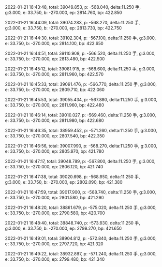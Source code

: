 2022-01-21 16:43:48, total: 39049.853, p: -568.040, delta:11.250 手, g:3.000, e: 33.750, b: -270.000, ep: 2814.760, bp: 422.850

2022-01-21 16:44:09, total: 39074.283, p: -568.270, delta:11.250 手, g:3.000, e: 33.750, b: -270.000, ep: 2813.730, bp: 422.750

2022-01-21 16:44:30, total: 39102.304, p: -567.100, delta:11.250 手, g:3.000, e: 33.750, b: -270.000, ep: 2814.100, bp: 422.650

2022-01-21 16:44:51, total: 39110.908, p: -566.520, delta:11.250 手, g:3.000, e: 33.750, b: -270.000, ep: 2813.480, bp: 422.500

2022-01-21 16:45:12, total: 39081.915, p: -568.600, delta:11.250 手, g:3.000, e: 33.750, b: -270.000, ep: 2811.960, bp: 422.570

2022-01-21 16:45:33, total: 39091.476, p: -566.770, delta:11.250 手, g:3.000, e: 33.750, b: -270.000, ep: 2809.710, bp: 422.060

2022-01-21 16:45:53, total: 39055.434, p: -567.880, delta:11.250 手, g:3.000, e: 33.750, b: -270.000, ep: 2811.960, bp: 422.480

2022-01-21 16:46:14, total: 39010.027, p: -569.460, delta:11.250 手, g:3.000, e: 33.750, b: -270.000, ep: 2811.980, bp: 422.680

2022-01-21 16:46:35, total: 38959.452, p: -571.260, delta:11.250 手, g:3.000, e: 33.750, b: -270.000, ep: 2807.540, bp: 422.350

2022-01-21 16:46:56, total: 39007.990, p: -568.270, delta:11.250 手, g:3.000, e: 33.750, b: -270.000, ep: 2805.970, bp: 421.780

2022-01-21 16:47:17, total: 39048.789, p: -567.800, delta:11.250 手, g:3.000, e: 33.750, b: -270.000, ep: 2806.120, bp: 421.740

2022-01-21 16:47:38, total: 39020.698, p: -568.950, delta:11.250 手, g:3.000, e: 33.750, b: -270.000, ep: 2802.090, bp: 421.380

2022-01-21 16:47:59, total: 39017.900, p: -568.740, delta:11.250 手, g:3.000, e: 33.750, b: -270.000, ep: 2801.580, bp: 421.290

2022-01-21 16:48:20, total: 38861.679, p: -575.020, delta:11.250 手, g:3.000, e: 33.750, b: -270.000, ep: 2790.580, bp: 420.700

2022-01-21 16:48:40, total: 38848.740, p: -573.930, delta:11.250 手, g:3.000, e: 33.750, b: -270.000, ep: 2799.270, bp: 421.650

2022-01-21 16:49:01, total: 38904.812, p: -572.840, delta:11.250 手, g:3.000, e: 33.750, b: -270.000, ep: 2797.720, bp: 421.320

2022-01-21 16:49:22, total: 38932.887, p: -571.240, delta:11.250 手, g:3.000, e: 33.750, b: -270.000, ep: 2799.480, bp: 421.340